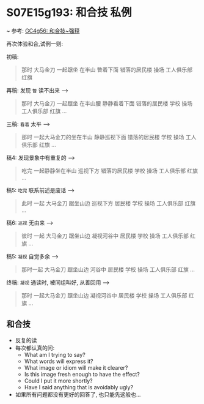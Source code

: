# S07E15g193: 和合技 私例

~ 参考: [GC4g56: 和合技~强释](http://www.jianshu.com/p/aaf4096bde08)

再次体验和合,试例一则:

初稿:

> 那时 大马金刀 一起踞坐 在半山
> 瞥着下面 错落的居民楼 操场 工人俱乐部 红旗

再稿: 发现 `瞥` 读不出来 -->

> 那时 大马金刀 一起踞坐 在半山腰
> 静静看着下面
> 错落的居民楼 学校 操场 工人俱乐部 红旗 …

三稿: `看着` 太平 -->

> 那时 一起大马金刀的坐在半山
> 静静巡视下面
> 错落的居民楼 学校 操场 工人俱乐部 红旗 …

稿4: 发现景象中有重复的 -->

> 吃完 一起静静坐在半山
> 巡视下方 错落的居民楼 学校 操场 工人俱乐部 红旗 …

稿5: `吃完` 联系前述是废话 -->

> 此时 一起 大马金刀 踞坐山边
> 巡视下方 居民楼 学校 操场 工人俱乐部 红旗 …

稿6: `巡视` 无由来 -->

> 彼时 一起 大马金刀 踞坐山边
> 凝视河谷中 居民楼 学校 操场 工人俱乐部 红旗 …

稿5: `凝视` 自觉多余 -->

> 那时一起 大马金刀 踞坐山边
> 河谷中 居民楼 学校 操场 工人俱乐部 红旗 …

终稿: `凝视` 通读时, 被同组叫好, 从善回用 -->

> 那时 一起大马金刀 踞坐山边
> 凝视河谷中 居民楼 学校 操场 工人俱乐部 红旗 …

## 和合技

- 反复的读
- 每次都认真的问:
    + What am I trying to say?
    + What words will express it?
    + What image or idiom will make it clearer?
    + Is this image fresh enough to have the effect?
    + Could I put it more shortly?
    + Have I said anything that is avoidably ugly?
- 如果所有问题都没有更好的回答了, 也只能先这般也...


